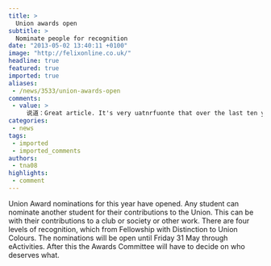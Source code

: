 ```yaml
---
title: >
  Union awards open
subtitle: >
  Nominate people for recognition
date: "2013-05-02 13:40:11 +0100"
image: "http://felixonline.co.uk/"
headline: true
featured: true
imported: true
aliases:
 - /news/3533/union-awards-open
comments:
 - value: >
     说道：Great article. It's very uatnrfuonte that over the last ten years, the travel industry has already been able to to fight terrorism, SARS, tsunamis, flu virus, swine flu, and the first ever true global downturn. Through it all the industry has really proven to be strong, resilient along with dynamic, finding new approaches to deal with trouble. There are often fresh problems and the possiblility to which the industry must again adapt and act in response.,说道：With everything which <a href="http://pbmlkri.com">apaerps</a> to be building within this area, your points of view are quite refreshing. Nevertheless, I am sorry, but I do not give credence to your entire theory, all be it refreshing none the less. It seems to everybody that your comments are actually not completely rationalized and in reality you are generally yourself not totally confident of the argument. In any case I did enjoy reading through it., online auto insurance cheap auto inscurance therefore traveler horizon healthcare i
categories:
 - news
tags:
 - imported
 - imported_comments
authors:
 - tna08
highlights:
 - comment
---
```


Union Award nominations for this year have opened. Any student can nominate another student for their contributions to the Union. This can be with their contributions to a club or society or other work. There are four levels of recognition, which from Fellowship with Distinction to Union Colours. The nominations will be open until Friday 31 May through eActivities. After this the Awards Committee will have to decide on who deserves what.
